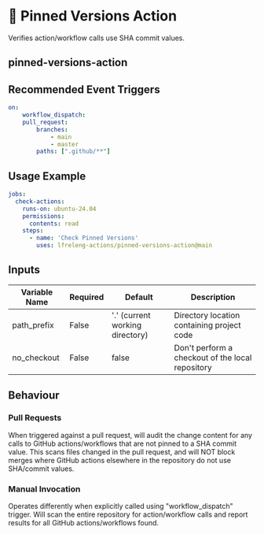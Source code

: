 <!--
# SPDX-License-Identifier: Apache-2.0
# SPDX-FileCopyrightText: 2025 The Linux Foundation
-->

# 📌 Pinned Versions Action

Verifies action/workflow calls use SHA commit values.

## pinned-versions-action

## Recommended Event Triggers

```yaml
on:
    workflow_dispatch:
    pull_request:
        branches:
            - main
            - master
        paths: [".github/**"]
```

## Usage Example

<!-- markdownlint-disable MD013 -->

```yaml
jobs:
  check-actions:
    runs-on: ubuntu-24.04
    permissions:
      contents: read
    steps:
      - name: 'Check Pinned Versions'
        uses: lfreleng-actions/pinned-versions-action@main
```

<!-- markdownlint-enable MD013 -->

## Inputs

<!-- markdownlint-disable MD013 -->

| Variable Name | Required | Default                         | Description                                      |
| ------------- | -------- | ------------------------------- | ------------------------------------------------ |
| path_prefix   | False    | '.' (current working directory) | Directory location containing project code       |
| no_checkout   | False    | false                           | Don't perform a checkout of the local repository |

<!-- markdownlint-enable MD013 -->

## Behaviour

### Pull Requests

When triggered against a pull request, will audit the change content for any
calls to GitHub actions/workflows that are not pinned to a SHA commit value.
This scans files changed in the pull request, and will NOT block merges
where GitHub actions elsewhere in the repository do not use SHA/commit values.

### Manual Invocation

Operates differently when explicitly called using "workflow_dispatch" trigger.
Will scan the entire repository for action/workflow calls and report results
for all GitHub actions/workflows found.
